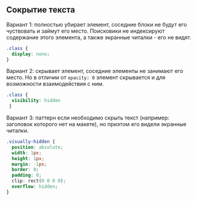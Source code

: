 ## Сокрытие текста ##

Вариант 1: полностью убирает элемент, соседние блоки не будут его чуствовать и займут его место. Поисковики не индексируют содержание этого элемента, а также экранные читалки - его не видят.
```css
.class {
  display: none;
}
```

Вариант 2:  скрывает элемент, соседние элементы не занимают его место. Но в отличии от `opacity: 0` элемент скрывается и для возможности взаимодействия с ним.
```css
.class {
  visibility: hidden
 }
 ```
Вариант 3: паттерн если необходимо скрыть текст (например: заголовок которого нет на макете), но приэтом его видели экранные читалки.
```css
.visually-hidden {
  position: absolute;
  width: 1px;
  height: 1px;
  margin: -1px;
  border: 0;
  padding: 0;
  clip: rect(0 0 0 0);
  overflow: hidden;
}
```
